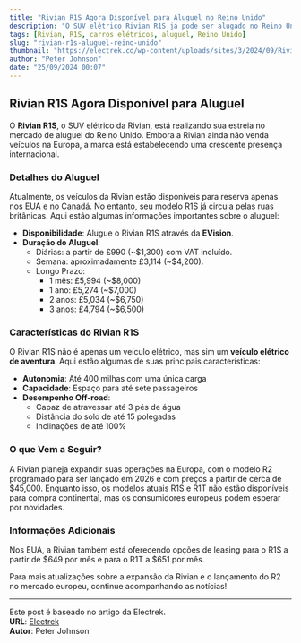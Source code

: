 ```yaml
---
title: "Rivian R1S Agora Disponível para Aluguel no Reino Unido"
description: "O SUV elétrico Rivian R1S já pode ser alugado no Reino Unido, antecipando a expansão da marca na Europa."
tags: [Rivian, R1S, carros elétricos, aluguel, Reino Unido]
slug: "rivian-r1s-aluguel-reino-unido"
thumbnail: "https://electrek.co/wp-content/uploads/sites/3/2024/09/Rivian-R1S-UK.jpeg?quality=82&strip=all&w=1400"
author: "Peter Johnson"
date: "25/09/2024 00:07"
---
```


## Rivian R1S Agora Disponível para Aluguel

O **Rivian R1S**, o SUV elétrico da Rivian, está realizando sua estreia no mercado de aluguel do Reino Unido. Embora a Rivian ainda não venda veículos na Europa, a marca está estabelecendo uma crescente presença internacional.

### Detalhes do Aluguel

Atualmente, os veículos da Rivian estão disponíveis para reserva apenas nos EUA e no Canadá. No entanto, seu modelo R1S já circula pelas ruas britânicas. Aqui estão algumas informações importantes sobre o aluguel:

- **Disponibilidade**: Alugue o Rivian R1S através da **EVision**.
- **Duração do Aluguel**:
  - Diárias: a partir de £990 (~$1,300) com VAT incluído.
  - Semana: aproximadamente £3,114 (~$4,200).
  - Longo Prazo:
    - 1 mês: £5,994 (~$8,000)
    - 1 ano: £5,274 (~$7,000)
    - 2 anos: £5,034 (~$6,750)
    - 3 anos: £4,794 (~$6,500)

### Características do Rivian R1S

O Rivian R1S não é apenas um veículo elétrico, mas sim um **veículo elétrico de aventura**. Aqui estão algumas de suas principais características:

- **Autonomia**: Até 400 milhas com uma única carga
- **Capacidade**: Espaço para até sete passageiros
- **Desempenho Off-road**:
  - Capaz de atravessar até 3 pés de água
  - Distância do solo de até 15 polegadas
  - Inclinações de até 100%

### O que Vem a Seguir?

A Rivian planeja expandir suas operações na Europa, com o modelo R2 programado para ser lançado em 2026 e com preços a partir de cerca de $45,000. Enquanto isso, os modelos atuais R1S e R1T não estão disponíveis para compra continental, mas os consumidores europeus podem esperar por novidades.

### Informações Adicionais

Nos EUA, a Rivian também está oferecendo opções de leasing para o R1S a partir de $649 por mês e para o R1T a $651 por mês.

Para mais atualizações sobre a expansão da Rivian e o lançamento do R2 no mercado europeu, continue acompanhando as notícias!

---

Este post é baseado no artigo da Electrek.  
**URL**: [Electrek](https://electrek.co/2024/09/24/rivian-r1s-now-available-rent-uk/)  
**Autor**: Peter Johnson